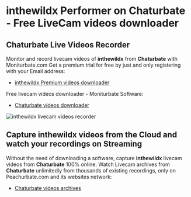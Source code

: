 # inthewildx Performer on Chaturbate - Free LiveCam videos downloader

## Chaturbate Live Videos Recorder

Monitor and record livecam videos of **inthewildx** from **Chaturbate** with Moniturbate.com
Get a premium trial for free by just and only registering with your Email address:
* [inthewildx Premium videos downloader](https://moniturbate.com/request-demo-licence-key.html)

Free livecam videos downloader - Moniturbate Software:
* [Chaturbate videos downloader](https://moniturbate.com/moniturbate-download-software.html)

![inthewildx livecam videos recorder](https://peachurnet.com/templates/moniturbate-software.png)


## Capture inthewildx videos from the Cloud and watch your recordings on Streaming

Without the need of downloading a software, capture **inthewildx** livecam videos from **Chaturbate** 100% online.
Watch Livecam archives from **Chaturbate** unlimitedly from thousands of existing recordings, only on Peachurbate.com and its websites network:
* [Chaturbate videos archives](https://peachurnet.com/)